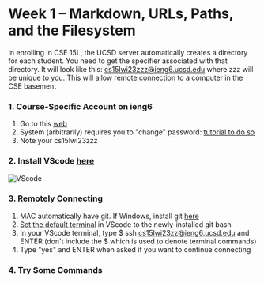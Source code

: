 # Week 1 – Markdown, URLs, Paths, and the Filesystem

In enrolling in CSE 15L, the UCSD server automatically creates a directory for each student. You need to get the specifier associated with that directory. It will look like this: cs15lwi23zzz@ieng6.ucsd.edu where zzz will be unique to you. This will allow remote connection to a computer in the CSE basement

### 1. Course-Specific Account on ieng6
1. Go to this [web](https://sdacs.ucsd.edu/~icc/index.php)
2. System (arbitrarily) requires you to "change" password: [tutorial to do so](https://docs.google.com/document/d/1hs7CyQeh-MdUfM9uv99i8tqfneos6Y8bDU0uhn1wqho/edit)
3. Note your cs15lwi23zzz
### 2. Install VScode [here](https://code.visualstudio.com/)
![VScode](https://ucsd-cse15l-w23.github.io/images/vscode.png)
### 3. Remotely Connecting
1. MAC automatically have git. If Windows, install git [here](https://gitforwindows.org/)
2. [Set the default terminal](https://stackoverflow.com/a/50527994) in VScode to the newly-installed git bash
3. In your VScode terminal, type $ ssh cs15lwi23zz@ieng6.ucsd.edu and ENTER
(don't include the $ which is used to denote terminal commands)
4. Type "yes" and ENTER when asked if you want to continue connecting
### 4. Try Some Commands
